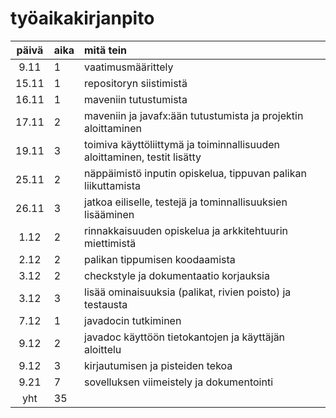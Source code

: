 # työaikakirjanpito

| päivä | aika | mitä tein  |
| :----:|:-----| :-----|
| 9.11 | 1 | vaatimusmäärittely |
| 15.11 | 1 | repositoryn siistimistä |
| 16.11 | 1 | maveniin tutustumista |
| 17.11 | 2 | maveniin ja javafx:ään tutustumista ja projektin aloittaminen |
| 19.11 | 3 | toimiva käyttöliittymä ja toiminnallisuuden aloittaminen, testit lisätty |
| 25.11 | 2 | näppäimistö inputin opiskelua, tippuvan palikan liikuttamista |
| 26.11 | 3 | jatkoa eiliselle, testejä ja tominnallisuuksien lisääminen |
| 1.12 | 2 | rinnakkaisuuden opiskelua ja arkkitehtuurin miettimistä |
| 2.12 | 2 | palikan tippumisen koodaamista |
| 3.12 | 2 | checkstyle ja dokumentaatio korjauksia |
| 3.12 | 3 | lisää ominaisuuksia (palikat, rivien poisto) ja testausta |
| 7.12 | 1 | javadocin tutkiminen |
| 9.12 | 2 | javadoc käyttöön tietokantojen ja käyttäjän aloittelu |
| 9.12 | 3 | kirjautumisen ja pisteiden tekoa |
| 9.21 | 7 | sovelluksen viimeistely ja dokumentointi |
| yht | 35 |  |

